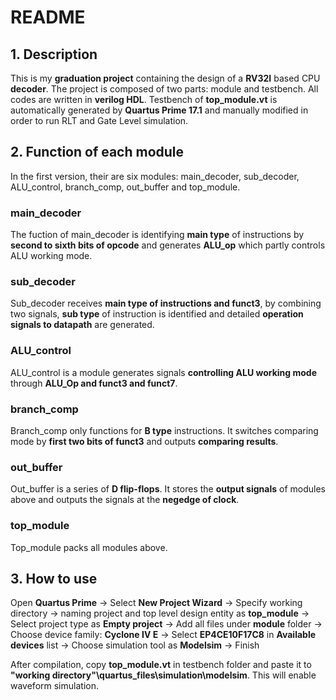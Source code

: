 # README

## 1. Description

This is my **graduation project** containing the design of a **RV32I** based CPU **decoder**. The project is composed of two parts: module and testbench.  All codes are written in **verilog HDL**. Testbench of **top_module.vt** is automatically generated by **Quartus Prime 17.1** and manually modified in order to run RLT and Gate Level simulation.

## 2. Function of each module

In the first version, their are six modules: main_decoder, sub_decoder, ALU_control, branch_comp, out_buffer and top_module.

### main_decoder

The fuction of main_decoder is identifying **main type** of instructions by **second to sixth bits of opcode** and generates **ALU_op** which partly controls ALU working mode.

### sub_decoder

Sub_decoder receives **main type of instructions and funct3**, by combining two signals, **sub type** of instruction is identified and detailed **operation signals to datapath** are generated.

### ALU_control

ALU_control is a module generates signals **controlling ALU working mode** through **ALU_Op and funct3 and funct7**.

### branch_comp

Branch_comp only functions for **B type** instructions. It switches comparing mode by **first two bits of funct3** and outputs **comparing results**.

### out_buffer

Out_buffer is a series of **D flip-flops**. It stores the **output signals** of modules above and outputs the signals at the **negedge of clock**.

### top_module

Top_module packs all modules above.

## 3. How to use

Open **Quartus Prime** → Select **New Project Wizard** → Specify working directory → naming project and top level design entity as **top_module** → Select project type as **Empty project** → Add all files under **module** folder → Choose device family: **Cyclone Ⅳ E** → Select **EP4CE10F17C8** in **Available devices** list → Choose simulation tool as **Modelsim** → Finish

After compilation, copy **top_module.vt** in testbench folder and paste it to **"working directory"\quartus_files\simulation\modelsim**. This will enable waveform simulation.
